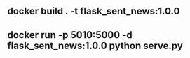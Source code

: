 ## docker build . -t flask_sent_news:1.0.0


## docker run -p 5010:5000 -d flask_sent_news:1.0.0 python serve.py
